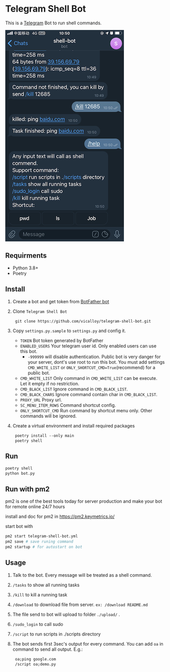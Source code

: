 
# Telegram Shell Bot

This is a [Telegram](http://telegram.org) Bot to run shell commands.

![](screenshot/main.jpeg)

## Requirments

- Python 3.8+
- Poetry

## Install
1. Create a bot and get token from [BotFather bot](https://telegram.me/BotFather)
1. Clone `Telegram Shell Bot`

        git clone https://github.com/vicalloy/telegram-shell-bot.git

1. Copy `settings.py.sample` to `settings.py` and config it.
    - `TOKEN` Bot token generated by BotFather
    - `ENABLED_USERS` Your telegram user id. Only enabled users can use this bot.
        - `-999999` will disable authentication. Public bot is very danger for your server, dont's use root to run this bot. You must add settings `CMD_WHITE_LIST` or `ONLY_SHORTCUT_CMD=True`(recommend) for a public bot. 
    - `CMD_WHITE_LIST` Only command in `CMD_WHITE_LIST` can be execute. Let it empty if no restriction.
    - `CMD_BLACK_LIST` Ignore command in `CMD_BLACK_LIST`.
    - `CMD_BLACK_CHARS` Ignore command contain char in `CMD_BLACK_LIST`.
    - `PROXY_URL` Proxy url.
    - `SC_MENU_ITEM_ROWS` Command shortcut config.
    - `ONLY_SHORTCUT_CMD` Run command by shortcut menu only. Other commands will be ignored.

1. Create a virtual environment and install required packages

        poetry install --only main
        poetry shell

## Run

```
poetry shell
python bot.py
```


## Run with pm2

pm2 is one of the best tools today for server production and make your bot for remote online 24/7 hours

install and doc for pm2 in https://pm2.keymetrics.io/

start bot with
``` bash
pm2 start telegram-shell-bot.yml
pm2 save # save runing command
pm2 startup # for autostart on bot
```

## Usage

1. Talk to the bot. Every message will be treated as a shell command.
1. `/tasks` to show all running tasks
1. `/kill` to kill a running task
1. `/download` to download file from server. `ex: /download README.md`
1. The file send to bot will upload to folder `./upload/` .
1. `/sudo_login` to call sudo
1. `/script` to run scripts in ./scripts directory
1. The bot sends first 3sec's output for every command. You can add `oa` in command to send all output. E.g.:

        oa;ping google.com
        /script oa;demo.py
